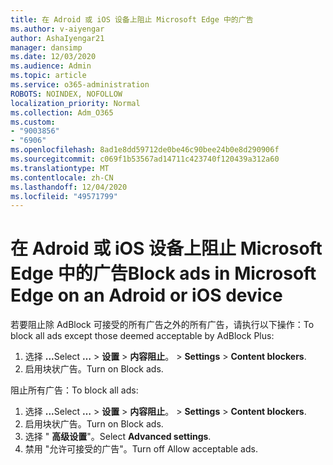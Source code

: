 ```yaml
---
title: 在 Adroid 或 iOS 设备上阻止 Microsoft Edge 中的广告
ms.author: v-aiyengar
author: AshaIyengar21
manager: dansimp
ms.date: 12/03/2020
ms.audience: Admin
ms.topic: article
ms.service: o365-administration
ROBOTS: NOINDEX, NOFOLLOW
localization_priority: Normal
ms.collection: Adm_O365
ms.custom:
- "9003856"
- "6906"
ms.openlocfilehash: 8ad1e8dd59712de0be46c90bee24b0e8d290906f
ms.sourcegitcommit: c069f1b53567ad14711c423740f120439a312a60
ms.translationtype: MT
ms.contentlocale: zh-CN
ms.lasthandoff: 12/04/2020
ms.locfileid: "49571799"
---
```

# <a name="block-ads-in-microsoft-edge-on-an-adroid-or-ios-device"></a><span data-ttu-id="5381f-102">在 Adroid 或 iOS 设备上阻止 Microsoft Edge 中的广告</span><span class="sxs-lookup"><span data-stu-id="5381f-102">Block ads in Microsoft Edge on an Adroid or iOS device</span></span>

<span data-ttu-id="5381f-103">若要阻止除 AdBlock 可接受的所有广告之外的所有广告，请执行以下操作：</span><span class="sxs-lookup"><span data-stu-id="5381f-103">To block all ads except those deemed acceptable by AdBlock Plus:</span></span>
1. <span data-ttu-id="5381f-104">选择 **...**</span><span class="sxs-lookup"><span data-stu-id="5381f-104">Select **…**</span></span><span data-ttu-id="5381f-105"> > **设置**  > **内容阻止**。</span><span class="sxs-lookup"><span data-stu-id="5381f-105"> > **Settings** > **Content blockers**.</span></span>
2. <span data-ttu-id="5381f-106">启用块状广告。</span><span class="sxs-lookup"><span data-stu-id="5381f-106">Turn on Block ads.</span></span>

<span data-ttu-id="5381f-107">阻止所有广告：</span><span class="sxs-lookup"><span data-stu-id="5381f-107">To block all ads:</span></span>
1. <span data-ttu-id="5381f-108">选择 **...**</span><span class="sxs-lookup"><span data-stu-id="5381f-108">Select **…**</span></span><span data-ttu-id="5381f-109"> > **设置**  > **内容阻止**。</span><span class="sxs-lookup"><span data-stu-id="5381f-109"> > **Settings** > **Content blockers**.</span></span>
2. <span data-ttu-id="5381f-110">启用块状广告。</span><span class="sxs-lookup"><span data-stu-id="5381f-110">Turn on Block ads.</span></span>
3. <span data-ttu-id="5381f-111">选择 " **高级设置**"。</span><span class="sxs-lookup"><span data-stu-id="5381f-111">Select **Advanced settings**.</span></span>
4. <span data-ttu-id="5381f-112">禁用 "允许可接受的广告"。</span><span class="sxs-lookup"><span data-stu-id="5381f-112">Turn off Allow acceptable ads.</span></span>